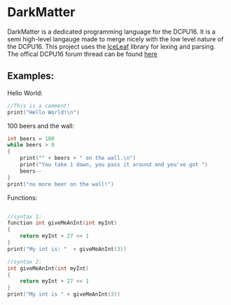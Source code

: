 DarkMatter
==========

DarkMatter is a dedicated programming language for the DCPU16.
It is a semi high-level langauge made to merge nicely with the low level nature of the DCPU16.
This project uses the [IceLeaf](https://github.com/thebreadcat/IceLeaf) library for lexing and parsing.
The offical DCPU16 forum thread can be found [here](http://0x10cforum.com/forum/m/4932880/viewthread/2742995-darkmatter-dedicated-programming-language-for-dcpu16-super-script-c)

Examples:
---------

Hello World:
```c
//This is a comment!
print("Hello World!\n")
```

100 beers and the wall:
```c
int beers = 100
while beers > 0
{
    print("" + beers + " on the wall.\n")
    print("You take 1 down, you pass it around and you've got ")
    beers--
}
print("no more beer on the wall!")
```

Functions:
```c

//syntax 1:
function int giveMeAnInt(int myInt)
{
    return myInt + 27 << 1
}
print("My int is: "  + giveMeAnInt(3))

//syntax 2:
int giveMeAnInt(int myInt)
{
    return myInt + 27 << 1
}
print("My int is " + giveMeAnInt(3))
```
